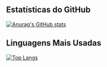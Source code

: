 ## Estatísticas do GitHub

[![Anurag's GitHub stats](https://github-readme-stats.vercel.app/api?username=kauanr0d&show_icons=true&theme=dark)](https://github.com/kauanr0d/github-readme-stats)

## Linguagens Mais Usadas

[![Top Langs](https://github-readme-stats.vercel.app/api/top-langs/?username=kauanr0d&layout=compact)](https://github.com/kauanr0d/github-readme-stats)

